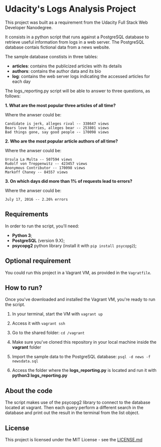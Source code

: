 # Udacity's Logs Analysis Project

This project was built as a requirement from the Udacity Full Stack Web
Developer Nanodegree.

It consists in a python script that runs against a PostgreSQL database to
retrieve useful information from logs in a web server. The PostgreSQL database contais fictional data from a news website.

The sample database constists in three tables:

* **articles**: contains the publicized articles with its details
* **authors**: contains the author data and its bio
* **log**: contains the web server logs indicating the accessed articles for each day

The logs_reporting.py script will be able to answer to three questions, as follows:

**1. What are the most popular three articles of all time?**

Where the anwser could be:

	Candidate is jerk, alleges rival -- 338647 views
	Bears love berries, alleges bear -- 253801 views
	Bad things gone, say good people -- 170098 views

**2. Who are the most popular article authors of all time?**

Where the anwser could be:

	Ursula La Multa -- 507594 views
	Rudolf von Treppenwitz -- 423457 views
	Anonymous Contributor -- 170098 views
	Markoff Chaney -- 84557 views

**3. On which days did more than 1% of requests lead to errors?**

Where the anwser could be:

	July 17, 2016 -- 2.26% errors

## Requirements

In order to run the script, you'll need:

* **Python 3**;
* **PostgreSQL** (version 9.X);
* **psycopg2** python library (install it with `pip install psycopg2`);

## Optional requirement

You could run this project in a Vagrant VM, as provided in the `Vagratfile`.

## How to run?

Once you've downloaded and installed the Vagrant VM, you're ready to run the script.

1. In your terminal, start the VM with `vagrant up`

2. Access it with `vagrant ssh`

3. Go to the shared folder: `cd /vagrant`

4. Make sure you've cloned this repository in your local machine inside the **vagrant** folder

5. Import the sample data to the PostgreSQL database: `psql -d news -f newsdata.sql`

6. Access the folder where the **logs_reporting.py** is located and run it with **python3 logs_reporting.py**

## About the code

The script makes use of the psycopg2 library to connect to the database located at vagrant. Then each query perform a different search in the database and print out the result in the terminal from the list object.

## License

This project is licensed under the MIT License - see the [LICENSE.md](https://github.com/wederribas/udacity-logs-analysis-project/blob/master/LICENSE)
